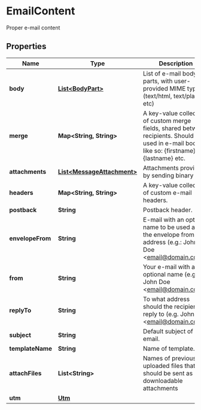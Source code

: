 

# EmailContent

Proper e-mail content

## Properties

Name | Type | Description | Notes
------------ | ------------- | ------------- | -------------
**body** | [**List&lt;BodyPart&gt;**](BodyPart.md) | List of e-mail body parts, with user-provided MIME types (text/html, text/plain etc) |  [optional]
**merge** | **Map&lt;String, String&gt;** | A key-value collection of custom merge fields, shared between recipients. Should be used in e-mail body like so: {firstname}, {lastname} etc. |  [optional]
**attachments** | [**List&lt;MessageAttachment&gt;**](MessageAttachment.md) | Attachments provided by sending binary data |  [optional]
**headers** | **Map&lt;String, String&gt;** | A key-value collection of custom e-mail headers. |  [optional]
**postback** | **String** | Postback header. |  [optional]
**envelopeFrom** | **String** | E-mail with an optional name to be used as the envelope from address (e.g.: John Doe &lt;email@domain.com&gt;) |  [optional]
**from** | **String** | Your e-mail with an optional name (e.g.: John Doe &lt;email@domain.com&gt;) |  [optional]
**replyTo** | **String** | To what address should the recipients reply to (e.g. John Doe &lt;email@domain.com&gt;) |  [optional]
**subject** | **String** | Default subject of email. |  [optional]
**templateName** | **String** | Name of template. |  [optional]
**attachFiles** | **List&lt;String&gt;** | Names of previously uploaded files that should be sent as downloadable attachments |  [optional]
**utm** | [**Utm**](Utm.md) |  |  [optional]




